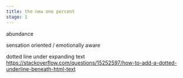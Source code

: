 ```yaml
---
title: the new one percent
stage: 1
---
```


abundance

sensation oriented / emotionally aware

dotted  line under expanding text
https://stackoverflow.com/questions/15252597/how-to-add-a-dotted-underline-beneath-html-text
